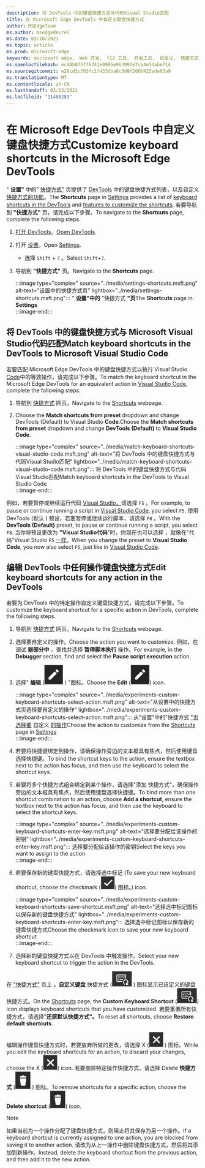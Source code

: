 ```yaml
---
description: 将 DevTools 中的键盘快捷方式与代码Visual Studio匹配
title: 在 Microsoft Edge DevTools 中自定义键盘快捷方式
author: MSEdgeTeam
ms.author: msedgedevrel
ms.date: 03/10/2021
ms.topic: article
ms.prod: microsoft-edge
keywords: microsoft edge， Web 开发， f12 工具， 开发工具， 自定义， 快捷方式， 键盘， visual studio 代码
ms.openlocfilehash: ec48b075ff6741e0905e963993e7ca4e5dabe714
ms.sourcegitcommit: e29cd1c393fc1f433dba8c3d8f260b425ade63a9
ms.translationtype: MT
ms.contentlocale: zh-CN
ms.lasthandoff: 03/13/2021
ms.locfileid: "11408283"
---
```

# <a name="customize-keyboard-shortcuts-in-the-microsoft-edge-devtools"></a><span data-ttu-id="8184b-104">在 Microsoft Edge DevTools 中自定义键盘快捷方式</span><span class="sxs-lookup"><span data-stu-id="8184b-104">Customize keyboard shortcuts in the Microsoft Edge DevTools</span></span>  

<span data-ttu-id="8184b-105">" **设置"** 中的" [快捷方式"][DevToolsCustomizeSettings] 页提供了 [DevTools][DevToolsShortcuts] 中的键盘快捷方式列表，以及自定义 [快捷方式的功能](#match-keyboard-shortcuts-in-the-devtools-to-microsoft-visual-studio-code)。</span><span class="sxs-lookup"><span data-stu-id="8184b-105">The **Shortcuts** page in [Settings][DevToolsCustomizeSettings] provides a list of [keyboard shortcuts in the DevTools][DevToolsShortcuts] and [features to customize the shortcuts](#match-keyboard-shortcuts-in-the-devtools-to-microsoft-visual-studio-code).</span></span>  <span data-ttu-id="8184b-106">若要导航到 **"快捷方式"** 页，请完成以下步骤。</span><span class="sxs-lookup"><span data-stu-id="8184b-106">To navigate to the **Shortcuts** page, complete the following steps.</span></span>  

1.  <span data-ttu-id="8184b-107">[打开 DevTools][DevtoolsOpenMain]。</span><span class="sxs-lookup"><span data-stu-id="8184b-107">[Open DevTools][DevtoolsOpenMain].</span></span>  
1.  <span data-ttu-id="8184b-108">打开 [设置][DevToolsCustomizeSettings]。</span><span class="sxs-lookup"><span data-stu-id="8184b-108">Open [Settings][DevToolsCustomizeSettings].</span></span>
    *   <span data-ttu-id="8184b-109">选择 `Shift` + `?` 。</span><span class="sxs-lookup"><span data-stu-id="8184b-109">Select `Shift`+`?`.</span></span>  
1.  <span data-ttu-id="8184b-110">导航到 **"快捷方式"** 页。</span><span class="sxs-lookup"><span data-stu-id="8184b-110">Navigate to the **Shortcuts** page.</span></span>  
    
    :::image type="complex" source="../media/settings-shortcuts.msft.png" alt-text="设置中的快捷方式页" lightbox="../media/settings-shortcuts.msft.png":::
       <span data-ttu-id="8184b-112">" **设置"中的** "快捷方式 **"页**</span><span class="sxs-lookup"><span data-stu-id="8184b-112">The **Shortcuts** page in **Settings**</span></span>  
    :::image-end:::  
    
## <a name="match-keyboard-shortcuts-in-the-devtools-to-microsoft-visual-studio-code"></a><span data-ttu-id="8184b-113">将 DevTools 中的键盘快捷方式与 Microsoft Visual Studio代码匹配</span><span class="sxs-lookup"><span data-stu-id="8184b-113">Match keyboard shortcuts in the DevTools to Microsoft Visual Studio Code</span></span>  

<span data-ttu-id="8184b-114">若要匹配 Microsoft Edge DevTools 中的键盘快捷方式以执行 Visual Studio [Code][VisualStudioCode]中的等效操作，请完成以下步骤。</span><span class="sxs-lookup"><span data-stu-id="8184b-114">To match the keyboard shortcut in the Microsoft Edge DevTools for an equivalent action in [Visual Studio Code][VisualStudioCode], complete the following steps.</span></span>  

1.  <span data-ttu-id="8184b-115">导航到 [快捷方式](#customize-keyboard-shortcuts-in-the-microsoft-edge-devtools) 网页。</span><span class="sxs-lookup"><span data-stu-id="8184b-115">Navigate to the [Shortcuts](#customize-keyboard-shortcuts-in-the-microsoft-edge-devtools) webpage.</span></span>  
1.  <span data-ttu-id="8184b-116">Choose the **Match shortcuts from preset** dropdown and change DevTools (Default)  to Visual Studio **Code**.</span><span class="sxs-lookup"><span data-stu-id="8184b-116">Choose the **Match shortcuts from preset** dropdown and change **DevTools (Default)** to **Visual Studio Code**.</span></span>  
    
    :::image type="complex" source="../media/match-keyboard-shortcuts-visual-studio-code.msft.png" alt-text="将 DevTools 中的键盘快捷方式与代码Visual Studio匹配" lightbox="../media/match-keyboard-shortcuts-visual-studio-code.msft.png":::
       <span data-ttu-id="8184b-118">将 DevTools 中的键盘快捷方式与代码Visual Studio匹配</span><span class="sxs-lookup"><span data-stu-id="8184b-118">Match keyboard shortcuts in the DevTools to Visual Studio Code</span></span>  
    :::image-end:::  
    
<span data-ttu-id="8184b-119">例如，若要暂停或继续运行代码 [Visual Studio，][VisualStudioCodeShortcutsKeyboardWindows]请选择 `F5` 。</span><span class="sxs-lookup"><span data-stu-id="8184b-119">For example, to pause or continue running a script in [Visual Studio Code][VisualStudioCodeShortcutsKeyboardWindows], you select `F5`.</span></span>  <span data-ttu-id="8184b-120">使用 DevTools (默认 ) 预设，若要暂停或继续运行脚本，请选择 `F8` 。</span><span class="sxs-lookup"><span data-stu-id="8184b-120">With the **DevTools (Default)** preset, to pause or continue running a script, you select `F8`.</span></span>  <span data-ttu-id="8184b-121">当你将预设更改为 **"Visual Studio代码**"时，你现在也可以选择 ，就像在"代码"Visual Studio `F5` [一样][VisualStudioCodeShortcutsKeyboardWindows]。</span><span class="sxs-lookup"><span data-stu-id="8184b-121">When you change the preset to **Visual Studio Code**, you now also select `F5`, just like in [Visual Studio Code][VisualStudioCodeShortcutsKeyboardWindows].</span></span>  

## <a name="edit-keyboard-shortcuts-for-any-action-in-the-devtools"></a><span data-ttu-id="8184b-122">编辑 DevTools 中任何操作键盘快捷方式</span><span class="sxs-lookup"><span data-stu-id="8184b-122">Edit keyboard shortcuts for any action in the DevTools</span></span>  

<span data-ttu-id="8184b-123">若要为 DevTools 中的特定操作自定义键盘快捷方式，请完成以下步骤。</span><span class="sxs-lookup"><span data-stu-id="8184b-123">To customize the keyboard shortcut for a specific action in DevTools, complete the following steps.</span></span>  

1.  <span data-ttu-id="8184b-124">导航到 [快捷方式](#customize-keyboard-shortcuts-in-the-microsoft-edge-devtools) 网页。</span><span class="sxs-lookup"><span data-stu-id="8184b-124">Navigate to the [Shortcuts](#customize-keyboard-shortcuts-in-the-microsoft-edge-devtools) webpage.</span></span>  
1.  <span data-ttu-id="8184b-125">选择要自定义的操作。</span><span class="sxs-lookup"><span data-stu-id="8184b-125">Choose the action you want to customize.</span></span>  <span data-ttu-id="8184b-126">例如，在调试 **器部分中** ，查找并选择 **暂停脚本执行** 操作。</span><span class="sxs-lookup"><span data-stu-id="8184b-126">For example, in the **Debugger** section, find and select the **Pause script execution** action.</span></span>  
1.  <span data-ttu-id="8184b-127">选择" **编辑** \(![ EditKeyboardShortcut ](../media/edit-keyboard-shortcut-icon.msft.png) \) "图标。</span><span class="sxs-lookup"><span data-stu-id="8184b-127">Choose the **Edit** \(![EditKeyboardShortcut](../media/edit-keyboard-shortcut-icon.msft.png)\) icon.</span></span>  
    
    :::image type="complex" source="../media/experiments-custom-keyboard-shortcuts-select-action.msft.png" alt-text="从设置中的快捷方式页选择要自定义的操作" lightbox="../media/experiments-custom-keyboard-shortcuts-select-action.msft.png":::
       <span data-ttu-id="8184b-129">从"设置"中的"快捷方式 ["页选择要](#customize-keyboard-shortcuts-in-the-microsoft-edge-devtools) 自定义 [的操作][DevToolsCustomizeSettings]</span><span class="sxs-lookup"><span data-stu-id="8184b-129">Choose the action to customize from the [Shortcuts](#customize-keyboard-shortcuts-in-the-microsoft-edge-devtools) page in [Settings][DevToolsCustomizeSettings]</span></span>  
    :::image-end:::  
    
1.  <span data-ttu-id="8184b-130">若要将快捷键绑定到操作，请确保操作旁边的文本框具有焦点，然后使用键盘选择快捷键。</span><span class="sxs-lookup"><span data-stu-id="8184b-130">To bind the shortcut keys to the action, ensure the textbox next to the action has focus, and then use the keyboard to select the shortcut keys.</span></span>  
1.  <span data-ttu-id="8184b-131">若要将多个快捷方式组合绑定到某个操作，请选择"添加 快捷方式"，确保操作旁边的文本框具有焦点，然后使用键盘选择快捷键。</span><span class="sxs-lookup"><span data-stu-id="8184b-131">To bind more than one shortcut combination to an action, choose **Add a shortcut**, ensure the textbox next to the action has focus, and then use the keyboard to select the shortcut keys.</span></span>  
    
    :::image type="complex" source="../media/experiments-custom-keyboard-shortcuts-enter-key.msft.png" alt-text="选择要分配给该操作的密钥" lightbox="../media/experiments-custom-keyboard-shortcuts-enter-key.msft.png":::
       <span data-ttu-id="8184b-133">选择要分配给该操作的密钥</span><span class="sxs-lookup"><span data-stu-id="8184b-133">Select the keys you want to assign to the action</span></span>  
    :::image-end:::  
    
1.  <span data-ttu-id="8184b-134">若要保存新的键盘快捷方式，请选择选中标记 \(</span><span class="sxs-lookup"><span data-stu-id="8184b-134">To save your new keyboard shortcut, choose the checkmark \(</span></span>![CheckmarkKeyboardShortcut](../media/checkmark-keyboard-shortcut-icon.msft.png)<span data-ttu-id="8184b-136">\) 图标。</span><span class="sxs-lookup"><span data-stu-id="8184b-136">\) icon.</span></span>
    
    :::image type="complex" source="../media/experiments-custom-keyboard-shortcuts-save-shortcut.msft.png" alt-text="选择选中标记图标以保存新的键盘快捷方式" lightbox="../media/experiments-custom-keyboard-shortcuts-enter-key.msft.png":::
       <span data-ttu-id="8184b-138">选择选中标记图标以保存新的键盘快捷方式</span><span class="sxs-lookup"><span data-stu-id="8184b-138">Choose the checkmark icon to save your new keyboard shortcut</span></span>  
    :::image-end:::  
    
1.  <span data-ttu-id="8184b-139">选择新的键盘快捷方式以在 DevTools 中触发操作。</span><span class="sxs-lookup"><span data-stu-id="8184b-139">Select your new keyboard shortcut to trigger the action in the DevTools.</span></span>  
    
<span data-ttu-id="8184b-140">在 ["快捷方式"](#customize-keyboard-shortcuts-in-the-microsoft-edge-devtools) 页上 **，自定义键盘** 快捷方式 \(![ CustomKeyboardShortcut ](../media/custom-keyboard-shortcut-icon.msft.png) \) 图标显示已自定义的键盘快捷方式。</span><span class="sxs-lookup"><span data-stu-id="8184b-140">On the [Shortcuts](#customize-keyboard-shortcuts-in-the-microsoft-edge-devtools) page, the **Custom Keyboard Shortcut** \(![CustomKeyboardShortcut](../media/custom-keyboard-shortcut-icon.msft.png)\) icon displays keyboard shortcuts that you have customized.</span></span>  <span data-ttu-id="8184b-141">若要重置所有快捷方式，请选择"**还原默认快捷方式"。**</span><span class="sxs-lookup"><span data-stu-id="8184b-141">To reset all shortcuts, choose **Restore default shortcuts**.</span></span>  

<span data-ttu-id="8184b-142">编辑操作键盘快捷方式时，若要放弃所做的更改，请选择 X \(![ XKeyboardShortcut ](../media/discard-changes-keyboard-shortcut-icon.msft.png) \) 图标。</span><span class="sxs-lookup"><span data-stu-id="8184b-142">While you edit the keyboard shortcuts for an action, to discard your changes, choose the X \(![XKeyboardShortcut](../media/discard-changes-keyboard-shortcut-icon.msft.png)\) icon.</span></span>  <span data-ttu-id="8184b-143">若要删除特定操作快捷方式，请选择 Delete **快捷方式** \(![ DeleteKeyboardShortcut ](../media/delete-keyboard-shortcut-icon.msft.png) \) 图标。</span><span class="sxs-lookup"><span data-stu-id="8184b-143">To remove shortcuts for a specific action, choose the **Delete shortcut** \(![DeleteKeyboardShortcut](../media/delete-keyboard-shortcut-icon.msft.png)\) icon.</span></span>  

> [!NOTE]
> <span data-ttu-id="8184b-144">如果当前为一个操作分配了键盘快捷方式，则阻止将其保存为另一个操作。</span><span class="sxs-lookup"><span data-stu-id="8184b-144">If a keyboard shortcut is currently assigned to one action, you are blocked from saving it to another action.</span></span>  <span data-ttu-id="8184b-145">请改为从上一操作中删除键盘快捷方式，然后将其添加到新操作。</span><span class="sxs-lookup"><span data-stu-id="8184b-145">Instead, delete the keyboard shortcut from the previous action, and then add it to the new action.</span></span>  

<!-- links -->  

[DevToolsCustomizeSettings]: ./index.md#settings "设置 - 自定义 Microsoft Edge DevTools | Microsoft Docs"  
[DevtoolsOpenMain]: ../open/index.md "打开 Microsoft Edge DevTools | Microsoft Docs"  
[DevToolsShortcuts]: ../shortcuts/index.md "Microsoft Edge DevTools 键盘快捷方式|Microsoft Docs"  

[VisualStudioCode]: https://code.visualstudio.com "Microsoft Visual Studio Code"  
[VisualStudioCodeShortcutsKeyboardWindows]: https://code.visualstudio.com/shortcuts/keyboard-shortcuts-windows.pdf "Visual Studio Windows 键盘的键盘快捷方式|Microsoft Visual Studio Code"  
